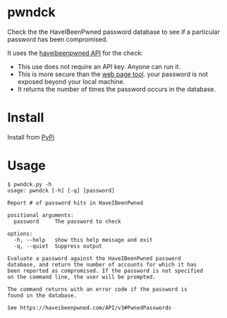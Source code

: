 # pwndck

Check the the HaveIBeenPwned password database to see if a particular password
has been compromised.

It uses the [haveibeenpwned API](https://haveibeenpwned.com/API/v3#PwnedPasswords)
for the check:
  * This use does not require an API key. Anyone can run it.
  * This is more secure than the [web page tool](https://haveibeenpwned.com/Passwords).
    your password is not exposed beyond your local machine.
  * It returns the number of times the password occurs in the database.

# Install
Install from [PyPi](https://pypi.org/project/pwndck/)

# Usage

    $ pwndck.py -h
    usage: pwndck [-h] [-q] [password]
    
    Report # of password hits in HaveIBeenPwned
    
    positional arguments:
      password     The password to check
    
    options:
      -h, --help   show this help message and exit
      -q, --quiet  Suppress output
    
    Evaluate a password against the HaveIBeenPwned password
    database, and return the number of accounts for which it has
    been reported as compromised. If the password is not specified
    on the command line, the user will be prompted.
    
    The command returns with an error code if the password is
    found in the database.
    
    See https://haveibeenpwned.com/API/v3#PwnedPasswords
